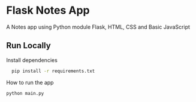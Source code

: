 # Flask Notes App

A Notes app using Python module Flask, HTML, CSS and Basic JavaScript

## Run Locally

Install dependencies

```bash
  pip install -r requirements.txt

```

How to run the app

```bash
python main.py

```
